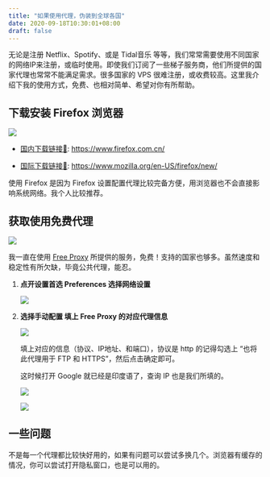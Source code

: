 ```yaml
---
title: "如果使用代理，伪装到全球各国"
date: 2020-09-18T10:30:01+08:00
draft: false
---
```


无论是注册 Netflix、Spotify、或是 Tidal音乐 等等，我们常常需要使用不同国家的网络IP来注册，或临时使用。即使我们订阅了一些梯子服务商，他们所提供的国家代理也常常不能满足需求。很多国家的 VPS 很难注册，或收费较高。这里我介绍下我的使用方式，免费、也相对简单、希望对你有所帮助。<!--more-->

## 下载安装 Firefox 浏览器

![](https://oss.qust.me/img/20200918104212.png)

* [国内下载链接🔗](https://www.firefox.com.cn/): https://www.firefox.com.cn/

* [国际下载链接🔗](https://www.mozilla.org/en-US/firefox/new/): https://www.mozilla.org/en-US/firefox/new/

使用 Firefox 是因为 Firefox 设置配置代理比较完备方便，用浏览器也不会直接影响系统网络。我个人比较推荐。

## 获取使用免费代理

![](https://oss.qust.me/img/20200918104645.jpg)

我一直在使用 [Free Proxy](http://free-proxy.cz/zh/) 所提供的服务，免费！支持的国家也够多。虽然速度和稳定性有所欠缺，毕竟公共代理，能忍。

1. **点开设置首选 Preferences  选择网络设置**

   ![](https://oss.qust.me/img/20200918105422.jpg)

2. **选择手动配置 填上 Free Proxy 的对应代理信息**

   ![](https://oss.qust.me/img/20200918111033.jpg)

   填上对应的信息（协议、IP地址、和端口），协议是 http 的记得勾选上 “也将此代理用于 FTP 和 HTTPS”，然后点击确定即可。

   这时候打开 Google 就已经是印度语了，查询 IP 也是我们所填的。 

   ![](https://oss.qust.me/img/20200918111150.jpg)

   ![](https://oss.qust.me/img/20200918111251.jpg)

## 一些问题

不是每一个代理都比较快好用的，如果有问题可以尝试多换几个。浏览器有缓存的情况，你可以尝试打开隐私窗口，也是可以用的。